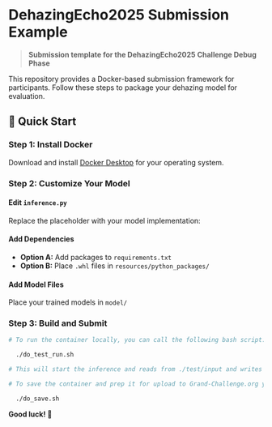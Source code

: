 # DehazingEcho2025 Submission Example


> **Submission template for the DehazingEcho2025 Challenge Debug Phase**

This repository provides a Docker-based submission framework for participants. Follow these steps to package your dehazing model for evaluation.

## 🚀 Quick Start

### Step 1: Install Docker

Download and install [Docker Desktop](https://www.docker.com/products/docker-desktop/) for your operating system.

### Step 2: Customize Your Model

#### Edit `inference.py`
Replace the placeholder with your model implementation:

#### Add Dependencies
- **Option A:** Add packages to `requirements.txt`
- **Option B:** Place `.whl` files in `resources/python_packages/`

#### Add Model Files
Place your trained models in `model/`

### Step 3: Build and Submit

```bash
# To run the container locally, you can call the following bash script:

  ./do_test_run.sh

# This will start the inference and reads from ./test/input and writes to ./test/output

# To save the container and prep it for upload to Grand-Challenge.org you can call:

  ./do_save.sh
```

**Good luck! 🚀**
